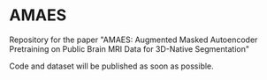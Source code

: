 # AMAES

Repository for the paper "AMAES: Augmented Masked Autoencoder Pretraining on Public Brain MRI Data for 3D-Native Segmentation"

Code and dataset will be published as soon as possible.

